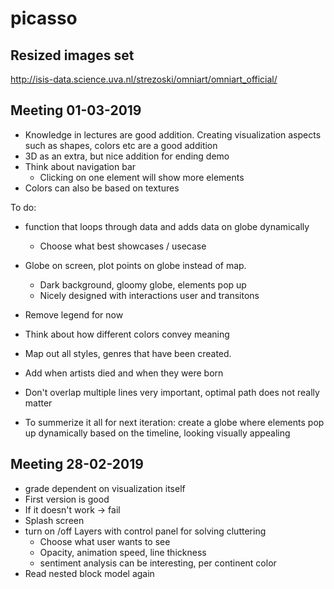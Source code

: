 # picasso

## Resized images set

http://isis-data.science.uva.nl/strezoski/omniart/omniart_official/

## Meeting 01-03-2019
- Knowledge in lectures are good addition. Creating visualization aspects such as shapes, colors etc are a good addition 
- 3D as an extra, but nice addition for ending demo 
- Think about navigation bar
	- Clicking on one element will show more elements
- Colors can also be based on textures

To do:
- function that loops through data and adds data on globe dynamically
	- Choose what best showcases / usecase
- Globe on screen, plot points on globe instead of map.
	- Dark background, gloomy globe, elements pop up
	- Nicely designed with interactions user and transitons
- Remove legend for now
- Think about how different colors convey meaning
- Map out all styles, genres that have been created.
- Add when artists died and when they were born
- Don't overlap multiple lines very important, optimal path does not really matter

- To summerize it all for next iteration: create a globe where elements pop up dynamically based on the timeline, looking visually appealing





## Meeting 28-02-2019
- grade dependent on visualization itself
- First version is good
- If it doesn't work -> fail
- Splash screen
- turn on /off Layers with control panel for solving cluttering
	- Choose what user wants to see
	- Opacity, animation speed, line thickness
	- sentiment analysis can be interesting, per continent color 
- Read nested block model again
